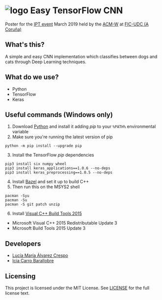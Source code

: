 ![logo](https://dl1.cbsistatic.com/i/r/2018/06/11/226a1c00-6ce2-4986-aa05-4f275fdb8e69/thumbnail/64x64/220c0e478df6797cf12198ea696fb074/imgingest-873298016181467337.png) Easy TensorFlow CNN
===========
Poster for the [IPT event](https://ipt.acm.org/) March 2019 held by the [ACM-W](https://women.acm.org/) at [FIC-UDC (A Coruña)](https://www.fic.udc.es/)

## What's this?
A simple and easy CNN implementation which classifies between dogs and cats through Deep Learning techniques.

## What do we use?
* Python
* TensorFlow
* Keras

## Useful commands (Windows only)
1. Download [Python](https://www.python.org/downloads/windows/) and install it adding *pip* to your ```%PATH%``` environmental variable
2. Make sure you're running the latest version of pip
```
python -m pip install --upgrade pip
```
3. Install the TensorFlow *pip* dependencies
```
pip3 install six numpy wheel
pip3 install keras_applications==1.0.6 --no-deps
pip3 install keras_preprocessing==1.0.5 --no-deps
```
4. Install [Bazel](https://docs.bazel.build/versions/master/install-windows.html) and set it up to build C++
5. Then run this on the MSYS2 shell
```
pacman -Syu
pacman -Su
pacman -S git patch unzip
```
6. Install [Visual C++ Build Tools 2015](https://visualstudio.microsoft.com/es/vs/older-downloads/?rr=https%3A%2F%2Fwww.tensorflow.org%2Finstall%2Fsource_windows)
* Microsoft Visual C++ 2015 Redistributable Update 3
* Microsoft Build Tools 2015 Update 3

## Developers
* [Lucía María Álvarez Crespo](https://github.com/luciamariaalvarezcrespo)
* [Icia Carro Barallobre](https://github.com/IciaCarroBarallobre)

## Licensing
This project is licensed under the MIT License. See [LICENSE](https://github.com/luciamariaalvarezcrespo/poster-ipt-2019/blob/master/LICENSE) for the full license text.

<br>
